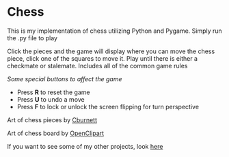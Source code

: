 # Chess
 
This is my implementation of chess utilizing Python and Pygame. Simply run the .py file to play

Click the pieces and the game will display where you can move the chess piece, click one of the squares to move it. Play until there is either a checkmate or stalemate. Includes all of the common game rules

*Some special buttons to affect the game*

- Press **R** to reset the game
- Press **U** to undo a move
- Press **F** to lock or unlock the screen flipping for turn perspective

Art of chess pieces by [Cburnett](https://commons.wikimedia.org/wiki/Category:SVG_chess_pieces)

Art of chess board by [OpenClipart](https://freesvg.org/portablejim-2d-chess-set-chessboard-1)

If you want to see some of my other projects, look [here](https://brian-morse.github.io/project_website/)
